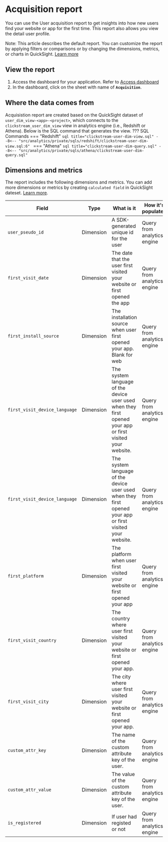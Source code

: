 # Acquisition report
You can use the User acquisition report to get insights into how new users find your website or app for the first time. This report also allows you view the detail user profile.

Note: This article describes the default report. You can customize the report by applying filters or comparisons or by changing the dimensions, metrics, or charts in QuickSight. [Learn more](https://docs.aws.amazon.com/quicksight/latest/user/working-with-visuals.html)


## View the report
1. Access the dashboard for your application. Refer to [Access dashboard](index.md)
2. In the dashboard, click on the sheet with name of **`Acquisition`**.

## Where the data comes from
Acquisistion report are created based on the QuickSight dataset of `user_dim_view-<app>-<project>`, which connects to the `clickstream_user_dim_view` view in analytics engine (i.e., Redshift or Athena). Below is the SQL command that generates the view.
??? SQL Commands
    === "Redshift"
        ```sql title="clickstream-user-dim-view.sql"
        --8<-- "src/analytics/private/sqls/redshift/clickstream-user-dim-view.sql:6"
        ```
    === "Athena"
        ```sql title="clickstream-user-dim-query.sql"
        --8<-- "src/analytics/private/sqls/athena/clickstream-user-dim-query.sql"
        ```

## Dimensions and metrics
The report includes the following dimensions and metrics. You can add more dimensions or metrics by creating `calculated field` in QuickSight dateset. [Learn more](https://docs.aws.amazon.com/quicksight/latest/user/adding-a-calculated-field-analysis.html). 

|Field | Type| What is it | How it's populated|
|----------|---|---------|--------------------|
|`user_pseudo_id`| Dimension | A SDK-generated unique id for the user | Query from analytics engine|
|`first_visit_date`| Dimension | The date that the user first visited your website or first opened the app  | Query from analytics engine|
|`first_install_source`| Dimension | The installation source when user first opened your app. Blank for web  | Query from analytics engine|
|`first_visit_device_language`| Dimension | The system language of the device user used when they first opened your app or first visited your website.  | Query from analytics engine|
|`first_visit_device_language`| Dimension | The system language of the device user used when they first opened your app or first visited your website.  | Query from analytics engine|
|`first_platform`| Dimension | The platform when user first visited your website or first opened your app  | Query from analytics engine|
|`first_visit_country`| Dimension | The country where user first visited your website or first opened your app.  | Query from analytics engine|
|`first_visit_city`| Dimension | The city where user first visited your website or first opened your app.  | Query from analytics engine|
|`custom_attr_key`| Dimension | The name of the custom attribute key of the user.  | Query from analytics engine|
|`custom_attr_value`| Dimension | The value of the custom attribute key of the user.  | Query from analytics engine|
|`is_registered`| Dimension | If user had registed or not  | Query from analytics engine|
  

















